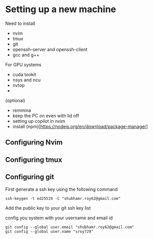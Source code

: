 # Setting up a new machine 
Need to install 
- nvim
- tmux
- git
- openssh-server and openssh-client
- gcc and g++

For GPU systems
- cuda tookit
- nsys and ncu
- nvtop
- 

(optional)
- remmina
- keep the PC on even with lid off
- setting up copilot in nvim
- install (npm)[https://nodejs.org/en/download/package-manager]

## Configuring Nvim 

## Configuring tmux

## Configuring git
First generate a ssh key using the following command 
```
ssh-keygen -t ed25519 -C "shubhamr.roy62@gmail.com"
```
Add the public key to your git ssh key list

config you system with your username and email id
```
git config --global user.email "shubhamr.roy62@gmail.com"
git config --global user.name "sroy729"
```
